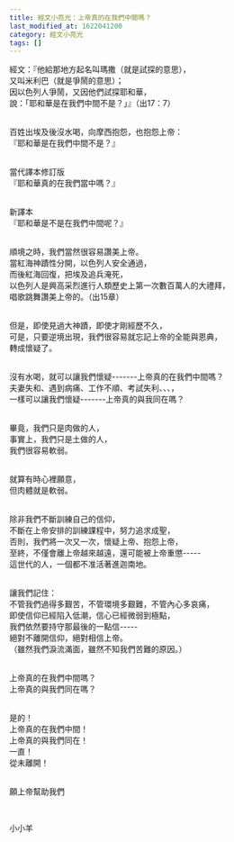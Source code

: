 ```yaml
---
title: 經文小亮光：上帝真的在我們中間嗎？
last_modified_at: 1622041200
category: 經文小亮光
tags: []
---
```


<p>經文：『他給那地方起名叫瑪撒（就是試探的意思），<br/>
又叫米利巴（就是爭鬧的意思）；<br/>
因以色列人爭鬧，又因他們試探耶和華，<br/>
說：「耶和華是在我們中間不是？」』（出17：7）</p>
<p><br/>
百姓出埃及後沒水喝，向摩西抱怨，也抱怨上帝：<br/>
『耶和華是在我們中間不是？』</p>
<p><br/>
當代譯本修訂版<br/>
『耶和華真的在我們當中嗎？』</p>
<p><br/>
新譯本<br/>
『耶和華是不是在我們中間呢？』</p>
<p><br/>
順境之時，我們當然很容易讚美上帝。<br/>
當紅海神蹟性分開，以色列人安全通過，<br/>
而後紅海回復，把埃及追兵淹死，<br/>
以色列人是興高采烈進行人類歷史上第一次數百萬人的大禮拜，<br/>
唱歌跳舞讚美上帝的。（出15章）</p>
<p><br/>
但是，即使見過大神蹟，即使才剛經歷不久，<br/>
可是，只要逆境出現，我們很容易就忘記上帝的全能與恩典，<br/>
轉成懷疑了。</p>
<p><br/>
沒有水喝，就可以讓我們懷疑-------上帝真的在我們中間嗎？<br/>
夫妻失和、遇到病痛、工作不順、考試失利、、、，<br/>
一樣可以讓我們懷疑-------上帝真的與我同在嗎？</p>
<p><br/>
畢竟，我們只是肉做的人，<br/>
事實上，我們只是土做的人，<br/>
我們很容易軟弱。</p>
<p><br/>
就算有時心裡願意，<br/>
但肉體就是軟弱。</p>
<p><br/>
除非我們不斷訓練自己的信仰，<br/>
不斷在上帝安排的訓練課程中，努力追求成聖，<br/>
否則，我們將一次又一次，懷疑上帝、抱怨上帝，<br/>
至終，不僅會離上帝越來越遠，還可能被上帝重懲-----<br/>
這世代的人，一個都不准活著進迦南地。</p>
<p><br/>
讓我們記住：<br/>
不管我們過得多艱苦，不管環境多艱難，不管內心多哀痛，<br/>
即使信仰已經陷入低潮，信心已經微弱到極點，<br/>
我們依然要持守那最後的一點信-----<br/>
絕對不離開信仰，絕對相信上帝。<br/>
（雖然我們淚流滿面，雖然不知我們苦難的原因。）</p>
<p><br/>
上帝真的在我們中間嗎？<br/>
上帝真的與我們同在嗎？</p>
<p><br/>
是的！<br/>
上帝真的在我們中間！<br/>
上帝真的與我們同在！<br/>
一直！<br/>
從未離開！</p>
<p><br/>
願上帝幫助我們</p>
<p> </p>
<p>小小羊</p>
